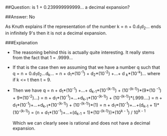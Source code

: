 ##Question: is 1 + 0.239999999999... a decimal expansion?


##Answer: No
<p>
	As Knuth explains if the representation of the number k = n + 0.d<sub>1</sub>d<sub>2</sub>... ends in infinitely 9's then it is not a decimal expansion.
</p>
###Explanation
<ul>
	<li>
		<p>
			The reasoning behind this is actually quite interesting.  It really stems from the fact that 1 = .9999...
		</p>
	</li>
	<li>
		<p>
			If that is the case then we assuming that we have a number q such that
			q = n + 0.d<sub>1</sub>d<sub>2</sub>...d<sub>k</sub>... 
			= n + d<sub>1</sub>*(10<sup>-1</sup>) + d<sub>2</sub>*(10<sup>-2</sup>) +...+ d <sub>k</sub>*(10<sup>-k</sup>)...
			where if  k <= t then t = 9.
		</p>
	</li>
	<li>
		<p>
			Then we have q = n + d<sub>1</sub>*(10<sup>-1</sup>) +...+ d<sub>k-1</sub>*(10<sup>-(k-1)</sup>) + (10<sup>-(k-1)</sup>)*(9*(10 <sup>-1</sup>) + 9*(10<sup>-2</sup>)...) 
			= n + d<sub>1</sub>*(10<sup>-1</sup>)+...+d<sub>k-1</sub>*(10<sup>-(k-1)</sup>) + (10<sup>-(k-1)</sup>)*(.999....)
			= n + d<sub>1</sub>*(10<sup>-1</sup>)+...+d<sub>k-1</sub>*(10<sup>-(k-1)</sup>) + (10<sup>-(k-1)</sup>)*(1)
			= n + d<sub>1</sub>*(10<sup>-1</sup>)+...+(d<sub>k-1</sub> + 1)*(10<sup>-(k-1)</sup>)
			= (n + d<sub>1</sub>*(10<sup>-1</sup>)+...+(d<sub>k-1</sub> + 1)*(10<sup>-(k-1)</sup>))*(10<sup>k - 1</sup>) / 10<sup>k - 1</sup>
		</p>
		<p>
			Which we can clearly seee is rational and does not have a decimal expansion.
		</p>
	</li>
	<!-- <li>
		<p>
			So then we have q = n + 0.d<sub>1</sub>d<sub>2</sub>...(d<sub>k - 1</sub> + )
		</p>
	</li> -->
</ul>